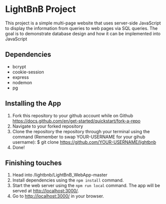 # LightBnB Project

This project is a simple multi-page website that uses server-side JavaScript to display the information from queries to web pages via SQL queries. The goal is to demonstrate database design and how it can be implemented into JavaScript

## Dependencies

- bcrypt 
- cookie-session
- express
- nodemon
- pg


## Installing the App

1. Fork this repository to your github account while on Github <https://docs.github.com/en/get-started/quickstart/fork-a-repo>
2. Navigate to your forked repository
3. Clone the repository the repository through your terminal using the command (Remember to swap YOUR-USERNAME for your gihub username):
  $ git clone https://github.com/YOUR-USERNAME/lightbnb
4. Done!

## Finishing touches
1. Head into /lightbnb/LightBnB_WebApp-master
3. Install dependencies using the `npm install` command.
3. Start the web server using the `npm run local` command. The app will be served at <http://localhost:3000/>.
4. Go to <http://localhost:3000/> in your browser.